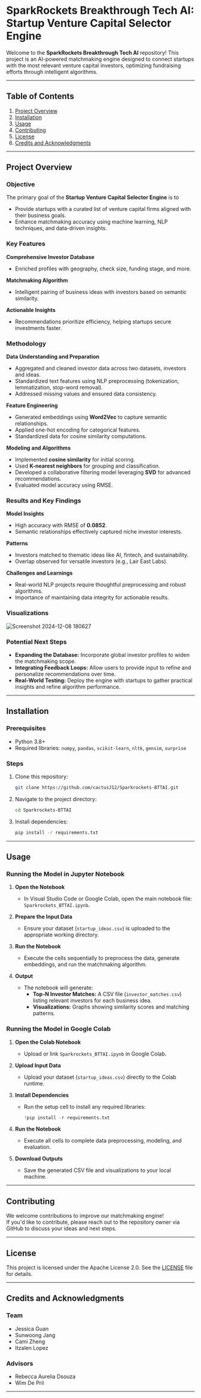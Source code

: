 # SparkRockets Breakthrough Tech AI: Startup Venture Capital Selector Engine

Welcome to the **SparkRockets Breakthrough Tech AI** repository! This project is an AI-powered matchmaking engine designed to connect startups with the most relevant venture capital investors, optimizing fundraising efforts through intelligent algorithms.

----------

## **Table of Contents**

1.  [Project Overview](#project-overview)
2.  [Installation](#installation)
3.  [Usage](#usage)
4.  [Contributing](#contributing)
5.  [License](#license)
6.  [Credits and Acknowledgments](#credits-and-acknowledgments)

----------

## **Project Overview**

### **Objective**

The primary goal of the **Startup Venture Capital Selector Engine** is to
-   Provide startups with a curated list of venture capital firms aligned with their business goals.
-   Enhance matchmaking accuracy using machine learning, NLP techniques, and data-driven insights.

### **Key Features**

**Comprehensive Investor Database**  
- Enriched profiles with geography, check size, funding stage, and more.
    
**Matchmaking Algorithm**  
- Intelligent pairing of business ideas with investors based on semantic similarity.
    
**Actionable Insights**  
- Recommendations prioritize efficiency, helping startups secure investments faster.

### **Methodology**

**Data Understanding and Preparation**
-   Aggregated and cleaned investor data across two datasets, investors and ideas.
-   Standardized text features using NLP preprocessing (tokenization, lemmatization, stop-word removal).
-   Addressed missing values and ensured data consistency.

**Feature Engineering**
-   Generated embeddings using **Word2Vec** to capture semantic relationships.
-   Applied one-hot encoding for categorical features.
-   Standardized data for cosine similarity computations.

**Modeling and Algorithms**
-   Implemented **cosine similarity** for initial scoring.
-   Used **K-nearest neighbors** for grouping and classification.
-   Developed a collaborative filtering model leveraging **SVD** for advanced recommendations.
-   Evaluated model accuracy using RMSE.

### **Results and Key Findings**

**Model Insights**
-   High accuracy with RMSE of **0.0852**.
-   Semantic relationships effectively captured niche investor interests.

**Patterns**
-   Investors matched to thematic ideas like AI, fintech, and sustainability.
-   Overlap observed for versatile investors (e.g., Lair East Labs).

**Challenges and Learnings**
-   Real-world NLP projects require thoughtful preprocessing and robust algorithms.
-   Importance of maintaining data integrity for actionable results.

### **Visualizations**

![Screenshot 2024-12-08 180627](https://github.com/user-attachments/assets/df873b68-09fc-40ce-bc49-d210dc2afd7e)

### **Potential Next Steps**
- **Expanding the Database:** Incorporate global investor profiles to widen the matchmaking scope.
- **Integrating Feedback Loops:** Allow users to provide input to refine and personalize recommendations over time.
- **Real-World Testing:** Deploy the engine with startups to gather practical insights and refine algorithm performance.

----------

## **Installation**

### Prerequisites

-   Python 3.8+
-   Required libraries: `numpy`, `pandas`, `scikit-learn`, `nltk`, `gensim`, `surprise`

### Steps

1.  Clone this repository:
    
    ```bash
    git clone https://github.com/cactusJ12/Sparkrockets-BTTAI.git
    
    ```
    
2.  Navigate to the project directory:
    
    ```bash
    cd Sparkrockets-BTTAI
    
    ```
    
3.  Install dependencies:
    
    ```bash
    pip install -r requirements.txt
    
    ```

----------

## **Usage**

### Running the Model in Jupyter Notebook

1.  **Open the Notebook**
    
    -   In Visual Studio Code or Google Colab, open the main notebook file: `Sparkrockets_BTTAI.ipynb`.
2.  **Prepare the Input Data**
    
    -   Ensure your dataset (`startup_ideas.csv`) is uploaded to the appropriate working directory.
3.  **Run the Notebook**
    
    -   Execute the cells sequentially to preprocess the data, generate embeddings, and run the matchmaking algorithm.
4.  **Output**
    
    -   The notebook will generate:
        -   **Top-N Investor Matches:** A CSV file (`investor_matches.csv`) listing relevant investors for each business idea.
        -   **Visualizations:** Graphs showing similarity scores and matching patterns.

### Running the Model in Google Colab

1.  **Open the Colab Notebook**
    
    -   Upload or link `Sparkrockets_BTTAI.ipynb` in Google Colab.
2.  **Upload Input Data**
    
    -   Upload your dataset (`startup_ideas.csv`) directly to the Colab runtime.
3.  **Install Dependencies**
    
    -   Run the setup cell to install any required libraries:
        
        ```python
        !pip install -r requirements.txt
        
        ```
        
4.  **Run the Notebook**
    
    -   Execute all cells to complete data preprocessing, modeling, and evaluation.
5.  **Download Outputs**
    
    -   Save the generated CSV file and visualizations to your local machine.

----------

## **Contributing**

We welcome contributions to improve our matchmaking engine!  
If you'd like to contribute, please reach out to the repository owner via GitHub to discuss your ideas and next steps.

----------

## **License**

This project is licensed under the Apache License 2.0. See the [LICENSE](https://chatgpt.com/c/LICENSE) file for details.

----------

## **Credits and Acknowledgments**

### **Team**

-   Jessica Guan
-   Sunwoong Jang
-   Cami Zheng
-   Itzalen Lopez

### **Advisors**

-   Rebecca Aurelia Dsouza
-   Wim De Pril

----------
